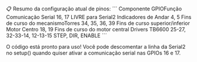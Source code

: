 📋 Resumo da configuração atual de pinos:
´´´
Componente GPIOFunção Comunicação
Serial 16, 17 LIVRE para Serial2
Indicadores de Andar 4, 5 Fins de curso do
mecanismoTorres 34, 35, 36, 39 Fins de curso superior/inferior
Motor Centro 18, 19 Fins de curso do motor central
Drivers TB6600 25-27, 32-33-14, 12-13-15 STEP, DIR, ENABLE
´´´

O código está pronto para uso! Você pode descomentar a linha da Serial2 no setup() quando quiser ativar a comunicação serial nas GPIOs 16 e 17.
